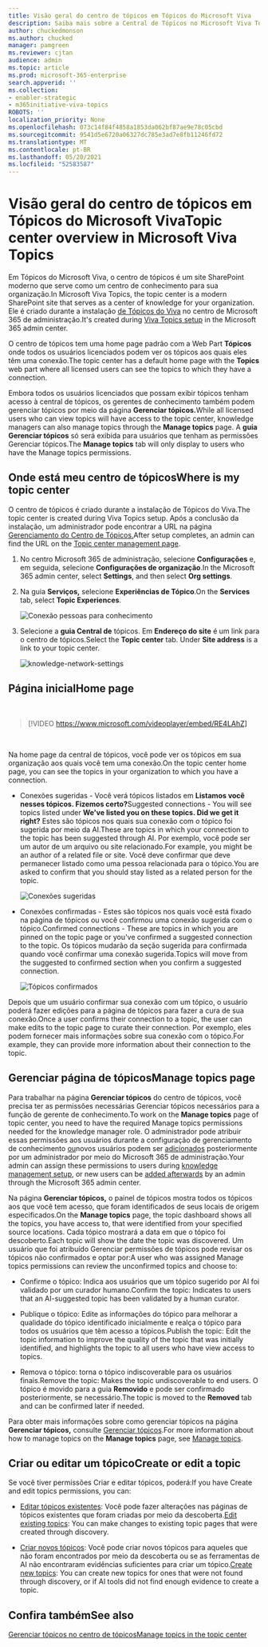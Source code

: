 ```yaml
---
title: Visão geral do centro de tópicos em Tópicos do Microsoft Viva
description: Saiba mais sobre a Central de Tópicos no Microsoft Viva Topics.
author: chuckedmonson
ms.author: chucked
manager: pamgreen
ms.reviewer: cjtan
audience: admin
ms.topic: article
ms.prod: microsoft-365-enterprise
search.appverid: ''
ms.collection:
- enabler-strategic
- m365initiative-viva-topics
ROBOTS: ''
localization_priority: None
ms.openlocfilehash: 073c14f84f4858a1853da062bf87ae9e78c05cbd
ms.sourcegitcommit: 9541d5e6720a06327dc785e3ad7e8fb11246fd72
ms.translationtype: MT
ms.contentlocale: pt-BR
ms.lasthandoff: 05/20/2021
ms.locfileid: "52583587"
---
```

# <a name="topic-center-overview-in-microsoft-viva-topics"></a><span data-ttu-id="5196c-103">Visão geral do centro de tópicos em Tópicos do Microsoft Viva</span><span class="sxs-lookup"><span data-stu-id="5196c-103">Topic center overview in Microsoft Viva Topics</span></span>

<span data-ttu-id="5196c-104">Em Tópicos do Microsoft Viva, o centro de tópicos é um site SharePoint moderno que serve como um centro de conhecimento para sua organização.</span><span class="sxs-lookup"><span data-stu-id="5196c-104">In Microsoft Viva Topics, the topic center is a modern SharePoint site that serves as a center of knowledge for your organization.</span></span> <span data-ttu-id="5196c-105">Ele é criado durante a instalação [de Tópicos do Viva](set-up-topic-experiences.md) no centro de Microsoft 365 de administração.</span><span class="sxs-lookup"><span data-stu-id="5196c-105">It's created during [Viva Topics setup](set-up-topic-experiences.md) in the Microsoft 365 admin center.</span></span>

<span data-ttu-id="5196c-106">O centro de tópicos tem uma home page padrão com a Web Part **Tópicos** onde todos os usuários licenciados podem ver os tópicos aos quais eles têm uma conexão.</span><span class="sxs-lookup"><span data-stu-id="5196c-106">The topic center has a default home page with the **Topics** web part where all licensed users can see the topics to which they have a connection.</span></span> 

<span data-ttu-id="5196c-107">Embora todos os usuários licenciados que possam exibir tópicos tenham acesso à central de tópicos, os gerentes de conhecimento também podem gerenciar tópicos por meio da página **Gerenciar tópicos.**</span><span class="sxs-lookup"><span data-stu-id="5196c-107">While all licensed users who can view topics will have access to the topic center, knowledge managers can also manage topics through the **Manage topics** page.</span></span> <span data-ttu-id="5196c-108">A **guia Gerenciar tópicos** só será exibida para usuários que tenham as permissões Gerenciar tópicos.</span><span class="sxs-lookup"><span data-stu-id="5196c-108">The **Manage topics** tab will only display to users who have the Manage topics permissions.</span></span> 

## <a name="where-is-my-topic-center"></a><span data-ttu-id="5196c-109">Onde está meu centro de tópicos</span><span class="sxs-lookup"><span data-stu-id="5196c-109">Where is my topic center</span></span>

<span data-ttu-id="5196c-110">O centro de tópicos é criado durante a instalação de Tópicos do Viva.</span><span class="sxs-lookup"><span data-stu-id="5196c-110">The topic center is created during Viva Topics setup.</span></span> <span data-ttu-id="5196c-111">Após a conclusão da instalação, um administrador pode encontrar a URL na página [Gerenciamento do Centro de Tópicos.](./topic-experiences-administration.md#to-access-topics-management-settings)</span><span class="sxs-lookup"><span data-stu-id="5196c-111">After setup completes, an admin can find the URL on the [Topic center management page](./topic-experiences-administration.md#to-access-topics-management-settings).</span></span>


1. <span data-ttu-id="5196c-112">No centro Microsoft 365 de administração, selecione **Configurações** e, em seguida, selecione **Configurações de organização**.</span><span class="sxs-lookup"><span data-stu-id="5196c-112">In the Microsoft 365 admin center, select **Settings**, and then select **Org settings**.</span></span>
2. <span data-ttu-id="5196c-113">Na guia **Serviços,** selecione **Experiências de Tópico**.</span><span class="sxs-lookup"><span data-stu-id="5196c-113">On the **Services** tab, select **Topic Experiences**.</span></span>

    ![Conexão pessoas para conhecimento](../media/admin-org-knowledge-options-completed.png) 

3. <span data-ttu-id="5196c-115">Selecione a **guia Central de** tópicos. Em **Endereço do site** é um link para o centro de tópicos.</span><span class="sxs-lookup"><span data-stu-id="5196c-115">Select the **Topic center** tab. Under **Site address** is a link to your topic center.</span></span>

    ![knowledge-network-settings](../media/knowledge-network-settings-topic-center.png) 



## <a name="home-page"></a><span data-ttu-id="5196c-117">Página inicial</span><span class="sxs-lookup"><span data-stu-id="5196c-117">Home page</span></span>

</br>

> [!VIDEO https://www.microsoft.com/videoplayer/embed/RE4LAhZ]  

</br>


<span data-ttu-id="5196c-118">Na home page da central de tópicos, você pode ver os tópicos em sua organização aos quais você tem uma conexão.</span><span class="sxs-lookup"><span data-stu-id="5196c-118">On the topic center home page, you can see the topics in your organization to which you have a connection.</span></span>

- <span data-ttu-id="5196c-119">Conexões sugeridas - Você verá tópicos listados em **Listamos você nesses tópicos. Fizemos certo?**</span><span class="sxs-lookup"><span data-stu-id="5196c-119">Suggested connections - You will see topics listed under **We've listed you on these topics. Did we get it right?**</span></span> <span data-ttu-id="5196c-120">Estes são tópicos nos quais sua conexão com o tópico foi sugerida por meio da AI.</span><span class="sxs-lookup"><span data-stu-id="5196c-120">These are topics in which your connection to the topic has been suggested through AI.</span></span> <span data-ttu-id="5196c-121">Por exemplo, você pode ser um autor de um arquivo ou site relacionado.</span><span class="sxs-lookup"><span data-stu-id="5196c-121">For example, you might be an author of a related file or site.</span></span> <span data-ttu-id="5196c-122">Você deve confirmar que deve permanecer listado como uma pessoa relacionada para o tópico.</span><span class="sxs-lookup"><span data-stu-id="5196c-122">You are asked to confirm that you should stay listed as a related person for the topic.</span></span>

   ![Conexões sugeridas](../media/knowledge-management/my-topics.png) 
 
- <span data-ttu-id="5196c-124">Conexões confirmadas - Estes são tópicos nos quais você está fixado na página de tópicos ou você confirmou uma conexão sugerida com o tópico.</span><span class="sxs-lookup"><span data-stu-id="5196c-124">Confirmed connections - These are topics in which you are pinned on the topic page or you've confirmed a suggested connection to the topic.</span></span> <span data-ttu-id="5196c-125">Os tópicos mudarão da seção sugerida para confirmada quando você confirmar uma conexão sugerida.</span><span class="sxs-lookup"><span data-stu-id="5196c-125">Topics will move from the suggested to confirmed section when you confirm a suggested connection.</span></span>
 
   ![Tópicos confirmados](../media/knowledge-management/my-topics-confirmed.png) 

<span data-ttu-id="5196c-127">Depois que um usuário confirmar sua conexão com um tópico, o usuário poderá fazer edições para a página de tópicos para fazer a cura de sua conexão.</span><span class="sxs-lookup"><span data-stu-id="5196c-127">Once a user confirms their connection to a topic, the user can make edits to the topic page to curate their connection.</span></span> <span data-ttu-id="5196c-128">Por exemplo, eles podem fornecer mais informações sobre sua conexão com o tópico.</span><span class="sxs-lookup"><span data-stu-id="5196c-128">For example, they can provide more information about their connection to the topic.</span></span>


## <a name="manage-topics-page"></a><span data-ttu-id="5196c-129">Gerenciar página de tópicos</span><span class="sxs-lookup"><span data-stu-id="5196c-129">Manage topics page</span></span>

<span data-ttu-id="5196c-130">Para trabalhar na página **Gerenciar tópicos** do centro de tópicos, você precisa ter as permissões necessárias Gerenciar tópicos necessários para a função de gerente de conhecimento.</span><span class="sxs-lookup"><span data-stu-id="5196c-130">To work on the **Manage topics** page of topic center, you need to have the required Manage topics permissions needed for the knowledge manager role.</span></span> <span data-ttu-id="5196c-131">O administrador pode atribuir essas permissões aos usuários durante a configuração de gerenciamento de conhecimento [ou](set-up-topic-experiences.md)novos usuários podem ser [adicionados](topic-experiences-knowledge-rules.md) posteriormente por um administrador por meio do Microsoft 365 de administração.</span><span class="sxs-lookup"><span data-stu-id="5196c-131">Your admin can assign these permissions to users during [knowledge management setup](set-up-topic-experiences.md), or new users can be [added afterwards](topic-experiences-knowledge-rules.md) by an admin through the Microsoft 365 admin center.</span></span>

<span data-ttu-id="5196c-132">Na página **Gerenciar tópicos,** o painel de tópicos mostra todos os tópicos aos que você tem acesso, que foram identificados de seus locais de origem especificados.</span><span class="sxs-lookup"><span data-stu-id="5196c-132">On the **Manage topics** page, the topic dashboard shows all the topics, you have access to, that were identified from your specified source locations.</span></span> <span data-ttu-id="5196c-133">Cada tópico mostrará a data em que o tópico foi descoberto.</span><span class="sxs-lookup"><span data-stu-id="5196c-133">Each topic will show the date the topic was discovered.</span></span> <span data-ttu-id="5196c-134">Um usuário que foi atribuído Gerenciar permissões de tópicos pode revisar os tópicos não confirmados e optar por:</span><span class="sxs-lookup"><span data-stu-id="5196c-134">A user who was assigned Manage topics permissions can review the unconfirmed topics and choose to:</span></span>

- <span data-ttu-id="5196c-135">Confirme o tópico: Indica aos usuários que um tópico sugerido por AI foi validado por um curador humano.</span><span class="sxs-lookup"><span data-stu-id="5196c-135">Confirm the topic: Indicates to users that an AI-suggested topic has been validated by a human curator.</span></span>

- <span data-ttu-id="5196c-136">Publique o tópico: Edite as informações do tópico para melhorar a qualidade do tópico identificado inicialmente e realça o tópico para todos os usuários que têm acesso a tópicos.</span><span class="sxs-lookup"><span data-stu-id="5196c-136">Publish the topic: Edit the topic information to improve the quality of the topic that was initially identified, and highlights the topic to all users who have view access to topics.</span></span>
 
- <span data-ttu-id="5196c-137">Remova o tópico: torna o tópico indiscoverable para os usuários finais.</span><span class="sxs-lookup"><span data-stu-id="5196c-137">Remove the topic: Makes the topic undiscoverable to end users.</span></span> <span data-ttu-id="5196c-138">O tópico é movido para a guia **Removido** e pode ser confirmado posteriormente, se necessário.</span><span class="sxs-lookup"><span data-stu-id="5196c-138">The topic is moved to the **Removed** tab and can be confirmed later if needed.</span></span> 

<span data-ttu-id="5196c-139">Para obter mais informações sobre como gerenciar tópicos na página **Gerenciar tópicos,** consulte [Gerenciar tópicos](manage-topics.md).</span><span class="sxs-lookup"><span data-stu-id="5196c-139">For more information about how to manage topics on the **Manage topics** page, see [Manage topics](manage-topics.md).</span></span>

## <a name="create-or-edit-a-topic"></a><span data-ttu-id="5196c-140">Criar ou editar um tópico</span><span class="sxs-lookup"><span data-stu-id="5196c-140">Create or edit a topic</span></span>

<span data-ttu-id="5196c-141">Se você tiver permissões Criar e editar tópicos, poderá:</span><span class="sxs-lookup"><span data-stu-id="5196c-141">If you have Create and edit topics permissions, you can:</span></span>

- <span data-ttu-id="5196c-142">[Editar tópicos existentes](edit-a-topic.md): Você pode fazer alterações nas páginas de tópicos existentes que foram criadas por meio da descoberta.</span><span class="sxs-lookup"><span data-stu-id="5196c-142">[Edit existing topics](edit-a-topic.md): You can make changes to existing topic pages that were created through discovery.</span></span>

- <span data-ttu-id="5196c-143">[Criar novos tópicos](create-a-topic.md): Você pode criar novos tópicos para aqueles que não foram encontrados por meio da descoberta ou se as ferramentas de AI não encontraram evidências suficientes para criar um tópico.</span><span class="sxs-lookup"><span data-stu-id="5196c-143">[Create new topics](create-a-topic.md): You can create new topics for ones that were not found through discovery, or if AI tools did not find enough evidence to create a topic.</span></span>


## <a name="see-also"></a><span data-ttu-id="5196c-144">Confira também</span><span class="sxs-lookup"><span data-stu-id="5196c-144">See also</span></span>

[<span data-ttu-id="5196c-145">Gerenciar tópicos no centro de tópicos</span><span class="sxs-lookup"><span data-stu-id="5196c-145">Manage topics in the topic center</span></span>](manage-topics.md)

